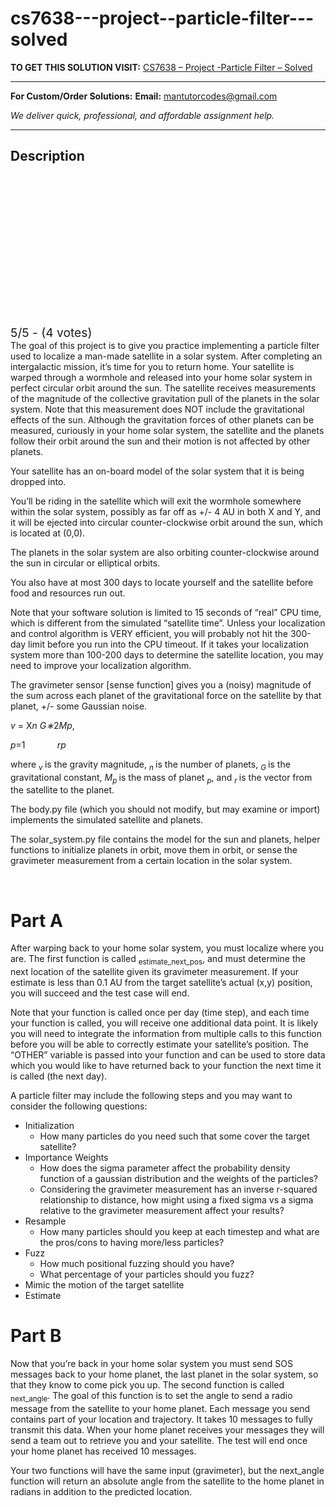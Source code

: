 # cs7638---project--particle-filter---solved
**TO GET THIS SOLUTION VISIT:** [CS7638 – Project -Particle Filter – Solved](https://mantutor.com/product/cs7638-artificial-intelligence-for-robotics-solar-system-particle-filter-project-solved/)


---

**For Custom/Order Solutions:** **Email:** mantutorcodes@gmail.com  

*We deliver quick, professional, and affordable assignment help.*

---

<h2>Description</h2>



<div class="kk-star-ratings kksr-auto kksr-align-center kksr-valign-top" data-payload="{&quot;align&quot;:&quot;center&quot;,&quot;id&quot;:&quot;91533&quot;,&quot;slug&quot;:&quot;default&quot;,&quot;valign&quot;:&quot;top&quot;,&quot;ignore&quot;:&quot;&quot;,&quot;reference&quot;:&quot;auto&quot;,&quot;class&quot;:&quot;&quot;,&quot;count&quot;:&quot;4&quot;,&quot;legendonly&quot;:&quot;&quot;,&quot;readonly&quot;:&quot;&quot;,&quot;score&quot;:&quot;5&quot;,&quot;starsonly&quot;:&quot;&quot;,&quot;best&quot;:&quot;5&quot;,&quot;gap&quot;:&quot;4&quot;,&quot;greet&quot;:&quot;Rate this product&quot;,&quot;legend&quot;:&quot;5\/5 - (4 votes)&quot;,&quot;size&quot;:&quot;24&quot;,&quot;title&quot;:&quot;CS7638 - Project -Particle Filter - Solved&quot;,&quot;width&quot;:&quot;138&quot;,&quot;_legend&quot;:&quot;{score}\/{best} - ({count} {votes})&quot;,&quot;font_factor&quot;:&quot;1.25&quot;}">

<div class="kksr-stars">

<div class="kksr-stars-inactive">
            <div class="kksr-star" data-star="1" style="padding-right: 4px">


<div class="kksr-icon" style="width: 24px; height: 24px;"></div>
        </div>
            <div class="kksr-star" data-star="2" style="padding-right: 4px">


<div class="kksr-icon" style="width: 24px; height: 24px;"></div>
        </div>
            <div class="kksr-star" data-star="3" style="padding-right: 4px">


<div class="kksr-icon" style="width: 24px; height: 24px;"></div>
        </div>
            <div class="kksr-star" data-star="4" style="padding-right: 4px">


<div class="kksr-icon" style="width: 24px; height: 24px;"></div>
        </div>
            <div class="kksr-star" data-star="5" style="padding-right: 4px">


<div class="kksr-icon" style="width: 24px; height: 24px;"></div>
        </div>
    </div>

<div class="kksr-stars-active" style="width: 138px;">
            <div class="kksr-star" style="padding-right: 4px">


<div class="kksr-icon" style="width: 24px; height: 24px;"></div>
        </div>
            <div class="kksr-star" style="padding-right: 4px">


<div class="kksr-icon" style="width: 24px; height: 24px;"></div>
        </div>
            <div class="kksr-star" style="padding-right: 4px">


<div class="kksr-icon" style="width: 24px; height: 24px;"></div>
        </div>
            <div class="kksr-star" style="padding-right: 4px">


<div class="kksr-icon" style="width: 24px; height: 24px;"></div>
        </div>
            <div class="kksr-star" style="padding-right: 4px">


<div class="kksr-icon" style="width: 24px; height: 24px;"></div>
        </div>
    </div>
</div>


<div class="kksr-legend" style="font-size: 19.2px;">
            5/5 - (4 votes)    </div>
    </div>
The goal of this project is to give you practice implementing a particle filter used to localize a man-made satellite in a solar system. After completing an intergalactic mission, it’s time for you to return home. Your satellite is warped through a wormhole and released into your home solar system in perfect circular orbit around the sun. The satellite receives measurements of the magnitude of the collective gravitation pull of the planets in the solar system. Note that this measurement does NOT include the gravitational effects of the sun. Although the gravitation forces of other planets can be measured, curiously in your home solar system, the satellite and the planets follow their orbit around the sun and their motion is not affected by other planets.

Your satellite has an on-board model of the solar system that it is being dropped into.

You’ll be riding in the satellite which will exit the wormhole somewhere within the solar system, possibly as far off as +/- 4 AU in both X and Y, and it will be ejected into circular counter-clockwise orbit around the sun, which is located at (0,0).

The planets in the solar system are also orbiting counter-clockwise around the sun in circular or elliptical orbits.

You also have at most 300 days to locate yourself and the satellite before food and resources run out.

Note that your software solution is limited to 15 seconds of “real” CPU time, which is different from the simulated “satellite time”. Unless your localization and control algorithm is VERY efficient, you will probably not hit the 300-day limit before you run into the CPU timeout. If it takes your localization system more than 100-200 days to determine the satellite location, you may need to improve your localization algorithm.

The gravimeter sensor [sense function] gives you a (noisy) magnitude of the sum across each planet of the gravitational force on the satellite by that planet, +/- some Gaussian noise.

<em>v </em>= X<em>n G∗</em>2<em>M</em><em>p</em>,

<em>p</em>=1&nbsp;&nbsp;&nbsp;&nbsp;&nbsp;&nbsp;&nbsp;&nbsp;&nbsp;&nbsp;&nbsp;&nbsp; <em>r</em><em>p&nbsp;&nbsp;&nbsp;&nbsp;&nbsp;&nbsp;&nbsp;&nbsp; </em>

where <em><sub>v </sub></em>is the gravity magnitude, <em><sub>n </sub></em>is the number of planets, <em><sub>G </sub></em>is the gravitational constant, <em>M<sub>p </sub></em>is the mass of planet <em><sub>p</sub></em>, and <em><sub>r </sub></em>is the vector from the satellite to the planet.

The body.py file (which you should not modify, but may examine or import) implements the simulated satellite and planets.

The solar_system.py file contains the model for the sun and planets, helper functions to initialize planets in orbit, move them in orbit, or sense the gravimeter measurement from a certain location in the solar system.

&nbsp;

<h1>Part A</h1>
After warping back to your home solar system, you must localize where you are. The first function is called <sub>estimate_next_pos</sub>, and must determine the next location of the satellite given its gravimeter measurement. If your estimate is less than 0.1 AU from the target satellite’s actual (x,y) position, you will succeed and the test case will end.

Note that your function is called once per day (time step), and each time your function is called, you will receive one additional data point. It is likely you will need to integrate the information from multiple calls to this function before you will be able to correctly estimate your satellite’s position. The “OTHER” variable is passed into your function and can be used to store data which you would like to have returned back to your function the next time it is called (the next day).

A particle filter may include the following steps and you may want to consider the following questions:

<ul>
<li>Initialization
<ul>
<li>How many particles do you need such that some cover the target satellite?</li>
</ul>
</li>
<li>Importance Weights
<ul>
<li>How does the sigma parameter affect the probability density function of a gaussian distribution and the weights of the particles?</li>
<li>Considering the gravimeter measurement has an inverse r-squared relationship to distance, how might using a fixed sigma vs a sigma relative to the gravimeter measurement affect your results?</li>
</ul>
</li>
<li>Resample
<ul>
<li>How many particles should you keep at each timestep and what are the pros/cons to having more/less particles?</li>
</ul>
</li>
<li>Fuzz
<ul>
<li>How much positional fuzzing should you have?</li>
<li>What percentage of your particles should you fuzz?</li>
</ul>
</li>
<li>Mimic the motion of the target satellite</li>
<li>Estimate</li>
</ul>
<h1>Part B</h1>
Now that you’re back in your home solar system you must send SOS messages back to your home planet, the last planet in the solar system, so that they know to come pick you up. The second function is called <sub>next_angle</sub>. The goal of this function is to set the angle to send a radio message from the satellite to your home planet. Each message you send contains part of your location and trajectory. It takes 10 messages to fully transmit this data. When your home planet receives your messages they will send a team out to retrieve you and your satellite. The test will end once your home planet has received 10 messages.

Your two functions will have the same input (gravimeter), but the next_angle function will return an absolute angle from the satellite to the home planet in radians in addition to the predicted location.
